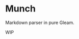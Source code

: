 # Munch

<!-- [![Package Version](https://img.shields.io/hexpm/v/munch)](https://hex.pm/packages/munch) -->
<!-- [![Hex Docs](https://img.shields.io/badge/hex-docs-ffaff3)](https://hexdocs.pm/munch/) -->

Markdown parser in pure Gleam.

WIP

<!-- ## Quick start

```sh
gleam run   # Run the project
gleam test  # Run the tests
gleam shell # Run an Erlang shell
``` -->

<!-- ## Installation

If available on Hex this package can be added to your Gleam project:

```sh
gleam add munch
```

and its documentation can be found at <https://hexdocs.pm/munch>. -->
